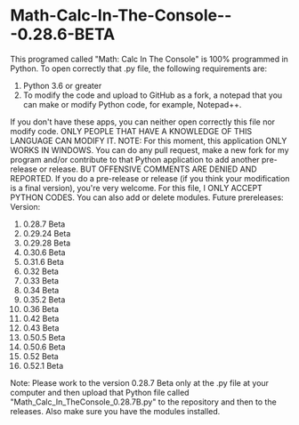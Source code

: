 # Math-Calc-In-The-Console---0.28.6-BETA
This programed called "Math: Calc In The Console" is 100% programmed in Python. To open correctly that .py file, the following requirements are:
1. Python 3.6 or greater
2. To modify the code and upload to GitHub as a fork, a notepad that you can make or modify Python code, for example, Notepad++.

If you don't have these apps, you can neither open correctly this file nor modify code.
ONLY PEOPLE THAT HAVE A KNOWLEDGE OF THIS LANGUAGE CAN MODIFY IT.
NOTE: For this moment, this application ONLY WORKS IN WINDOWS.
You can do any pull request, make a new fork for my program and/or contribute to that Python application to add another pre-release or release. BUT OFFENSIVE COMMENTS ARE DENIED AND REPORTED.
If you do a pre-release or release (if you think your modification is a final version), you're very welcome.
For this file, I ONLY ACCEPT PYTHON CODES. You can also add or delete modules.
Future prereleases:
Version:
1. 0.28.7 Beta
2. 0.29.24 Beta
3. 0.29.28 Beta
4. 0.30.6 Beta
5. 0.31.6 Beta
6. 0.32 Beta
7. 0.33 Beta
8. 0.34 Beta
9. 0.35.2 Beta
10. 0.36 Beta
11. 0.42 Beta
12. 0.43 Beta
13. 0.50.5 Beta
14. 0.50.6 Beta
15. 0.52 Beta
16. 0.52.1 Beta

Note: Please work to the version 0.28.7 Beta only at the .py file at your computer and then upload that Python file called "Math_Calc_In_TheConsole_0.28.7B.py" to the repository and then to the releases. Also make sure you have the modules installed.
